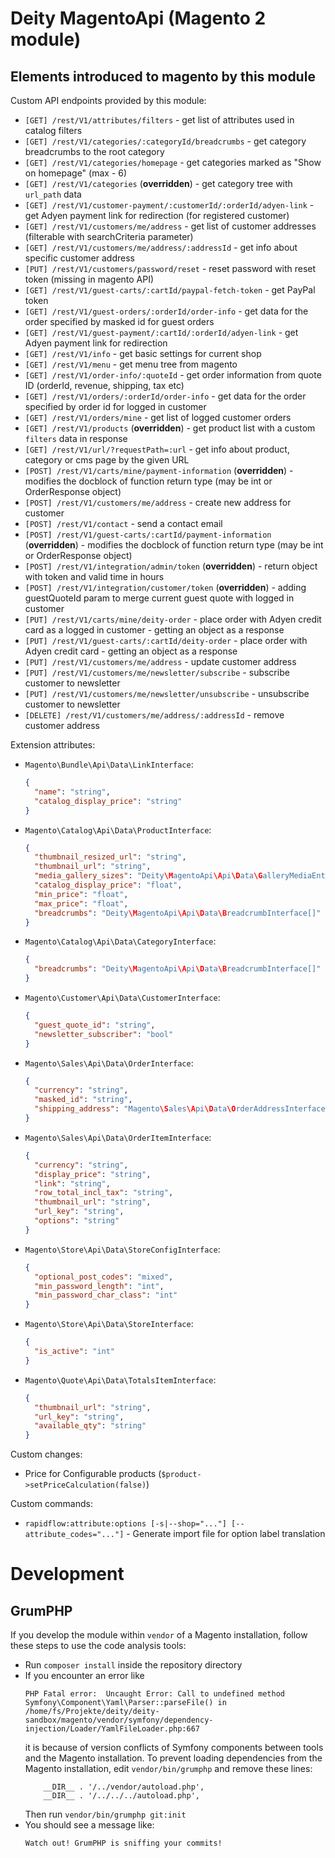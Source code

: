 # Deity MagentoApi (Magento 2 module)

## Elements introduced to magento by this module

Custom API endpoints provided by this module:

- `[GET] /rest/V1/attributes/filters` - get list of attributes used in catalog filters 
- `[GET] /rest/V1/categories/:categoryId/breadcrumbs` - get category breadcrumbs to the root category
- `[GET] /rest/V1/categories/homepage` - get categories marked as "Show on homepage" (max - 6)
- `[GET] /rest/V1/categories` (**overridden**) - get category tree with `url_path` data
- `[GET] /rest/V1/customer-payment/:customerId/:orderId/adyen-link` - get Adyen payment link for redirection (for registered customer)
- `[GET] /rest/V1/customers/me/address` - get list of customer addresses (filterable with searchCriteria parameter)
- `[GET] /rest/V1/customers/me/address/:addressId` - get info about specific customer address 
- `[PUT] /rest/V1/customers/password/reset` - reset password with reset token (missing in magento API)
- `[GET] /rest/V1/guest-carts/:cartId/paypal-fetch-token` - get PayPal token
- `[GET] /rest/V1/guest-orders/:orderId/order-info` - get data for the order specified by masked id for guest orders
- `[GET] /rest/V1/guest-payment/:cartId/:orderId/adyen-link` - get Adyen payment link for redirection
- `[GET] /rest/V1/info` - get basic settings for current shop
- `[GET] /rest/V1/menu` - get menu tree from magento
- `[GET] /rest/V1/order-info/:quoteId` - get order information from quote ID (orderId, revenue, shipping, tax etc)
- `[GET] /rest/V1/orders/:orderId/order-info` - get data for the order specified by order id for logged in customer
- `[GET] /rest/V1/orders/mine` - get list of logged customer orders
- `[GET] /rest/V1/products` (**overridden**) - get product list with a custom `filters` data in response
- `[GET] /rest/V1/url/?requestPath=:url` - get info about product, category or cms page by the given URL
- `[POST] /rest/V1/carts/mine/payment-information` (**overridden**) - modifies the docblock of function return type (may be int or OrderResponse object)
- `[POST] /rest/V1/customers/me/address` - create new address for customer
- `[POST] /rest/V1/contact` - send a contact email
- `[POST] /rest/V1/guest-carts/:cartId/payment-information` (**overridden**) - modifies the docblock of function return type (may be int or OrderResponse object)
- `[POST] /rest/V1/integration/admin/token` (**overridden**) - return object with token and valid time in hours
- `[POST] /rest/V1/integration/customer/token` (**overridden**) - adding guestQuoteId param to merge current guest quote with logged in customer
- `[PUT] /rest/V1/carts/mine/deity-order` - place order with Adyen credit card as a logged in customer - getting an object as a response
- `[PUT] /rest/V1/guest-carts/:cartId/deity-order` - place order with Adyen credit card - getting an object as a response
- `[PUT] /rest/V1/customers/me/address` - update customer address
- `[PUT] /rest/V1/customers/me/newsletter/subscribe` - subscribe customer to newsletter
- `[PUT] /rest/V1/customers/me/newsletter/unsubscribe` - unsubscribe customer to newsletter
- `[DELETE] /rest/V1/customers/me/address/:addressId` - remove customer address

Extension attributes:

- `Magento\Bundle\Api\Data\LinkInterface`:
    ```json
    {
      "name": "string",
      "catalog_display_price": "string"
    }
    ```
- `Magento\Catalog\Api\Data\ProductInterface`:
    ```json
    {
      "thumbnail_resized_url": "string",
      "thumbnail_url": "string",
      "media_gallery_sizes": "Deity\MagentoApi\Api\Data\GalleryMediaEntrySizeInterface[]",
      "catalog_display_price": "float",
      "min_price": "float",
      "max_price": "float",
      "breadcrumbs": "Deity\MagentoApi\Api\Data\BreadcrumbInterface[]"
    }
    ```
- `Magento\Catalog\Api\Data\CategoryInterface`:
    ```json
    {
      "breadcrumbs": "Deity\MagentoApi\Api\Data\BreadcrumbInterface[]"
    }
    ```
- `Magento\Customer\Api\Data\CustomerInterface`:
    ```json
    {
      "guest_quote_id": "string",
      "newsletter_subscriber": "bool"
    }
    ```
- `Magento\Sales\Api\Data\OrderInterface`:
    ```json
    {
      "currency": "string",
      "masked_id": "string",
      "shipping_address": "Magento\Sales\Api\Data\OrderAddressInterface"
    }
    ```
- `Magento\Sales\Api\Data\OrderItemInterface`:
    ```json
    {
      "currency": "string",
      "display_price": "string",
      "link": "string",
      "row_total_incl_tax": "string",
      "thumbnail_url": "string",
      "url_key": "string",
      "options": "string"
    }
    ```
- `Magento\Store\Api\Data\StoreConfigInterface`:
    ```json
    {
      "optional_post_codes": "mixed",
      "min_password_length": "int",
      "min_password_char_class": "int"
    }
    ```
- `Magento\Store\Api\Data\StoreInterface`:
    ```json
    {
      "is_active": "int"
    }
    ```
- `Magento\Quote\Api\Data\TotalsItemInterface`:
    ```json
    {
      "thumbnail_url": "string",
      "url_key": "string",
      "available_qty": "string"
    }
    ```

Custom changes:

- Price for Configurable products (`$product->setPriceCalculation(false)`)

Custom commands:

- `rapidflow:attribute:options [-s|--shop="..."] [--attribute_codes="..."]` - Generate import file for option label translation


# Development

## GrumPHP

If you develop the module within `vendor` of a Magento installation, follow these steps to use the code analysis tools:

- Run `composer install` inside the repository directory
- If you encounter an error like
    ```
    PHP Fatal error:  Uncaught Error: Call to undefined method Symfony\Component\Yaml\Parser::parseFile() in /home/fs/Projekte/deity/deity-sandbox/magento/vendor/symfony/dependency-injection/Loader/YamlFileLoader.php:667
    ```
    it is because of version conflicts of Symfony components between tools and the Magento installation. To prevent loading dependencies from the Magento installation, edit `vendor/bin/grumphp` and remove these lines:
    ```
        __DIR__ . '/../vendor/autoload.php',
        __DIR__ . '/../../../autoload.php',
    ```
    Then run `vendor/bin/grumphp git:init`
- You should see a message like:
    ```
    Watch out! GrumPHP is sniffing your commits!
    ```
